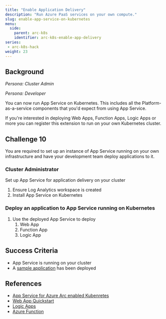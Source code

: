 ```yaml
---
title: "Enable Application Delivery"
description: "Run Azure PaaS services on your own compute."
slug: enable-app-service-on-kubernetes
menu:
  side:
    parent: arc-k8s
    identifier: arc-k8s-enable-app-delivery
series:
 - arc-k8s-hack
weight: 23
---
```


## Background

*Persona: Cluster Admin*

*Persona: Developer*

You can now run App Service on Kubernetes. This includes all the Platform-as-a-service components that you'd expect from using App Service.

If you're interested in deploying Web Apps, Function Apps, Logic Apps or more you can register this extension to run on your own Kubernetes cluster.

## Challenge 10

You are required to set up an instance of App Service running on your own infrastructure and have your development team deploy applications to it.

### Cluster Administrator

Set up App Service for application delivery on your cluster

1. Ensure Log Analytics workspace is created
1. Install App Service on Kubernetes

### Deploy an application to App Service running on Kubernetes

1. Use the deployed App Service to deploy
    1. Web App
    1. Function App
    1. Logic App

## Success Criteria

* App Service is running on your cluster
* A [sample application](https://github.com/Azure-Samples) has been deployed

## References

* [App Service for Azure Arc enabled Kubenretes](https://docs.microsoft.com/azure/app-service/manage-create-arc-environment)
* [Web App Quickstart](https://docs.microsoft.com/azure/app-service/quickstart-arc)
* [Logic Apps](https://docs.microsoft.com/azure/logic-apps/azure-arc-enabled-logic-apps-create-deploy-workflows#create-and-deploy-logic-apps)
* [Azure Function](https://docs.microsoft.com/azure/azure-functions/create-first-function-arc-cli)
